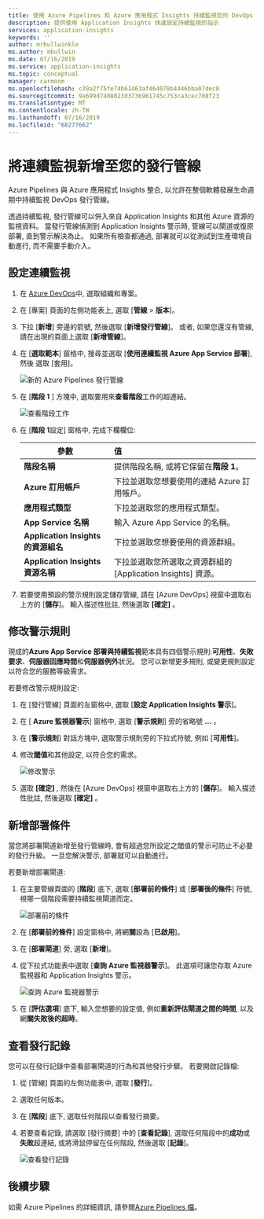 ```yaml
---
title: 使用 Azure Pipelines 和 Azure 應用程式 Insights 持續監視您的 DevOps 發行管線 |Microsoft Docs
description: 提供使用 Application Insights 快速設定持續監視的指示
services: application-insights
keywords: ''
author: mrbullwinkle
ms.author: mbullwin
ms.date: 07/16/2019
ms.service: application-insights
ms.topic: conceptual
manager: carmonm
ms.openlocfilehash: c39a2f75fe74b61463af464078b4446bba07dec0
ms.sourcegitcommit: 9a699d7408023d3736961745c753ca3cec708f23
ms.translationtype: MT
ms.contentlocale: zh-TW
ms.lasthandoff: 07/16/2019
ms.locfileid: "68277662"
---
```

# <a name="add-continuous-monitoring-to-your-release-pipeline"></a>將連續監視新增至您的發行管線

Azure Pipelines 與 Azure 應用程式 Insights 整合, 以允許在整個軟體發展生命週期中持續監視 DevOps 發行管線。 

透過持續監視, 發行管線可以併入來自 Application Insights 和其他 Azure 資源的監視資料。 當發行管線偵測到 Application Insights 警示時, 管線可以閘道或復原部署, 直到警示解決為止。 如果所有檢查都通過, 部署就可以從測試到生產環境自動進行, 而不需要手動介入。 

## <a name="configure-continuous-monitoring"></a>設定連續監視

1. 在  [Azure DevOps](https://dev.azure.com)中, 選取組織和專案。
   
1. 在 [專案] 頁面的左側功能表上, 選取 [**管線** > **版本**]。 
   
1. 下拉 [**新增**] 旁邊的箭號, 然後選取 [**新增發行管線**]。 或者, 如果您還沒有管線, 請在出現的頁面上選取 [**新增管線**]。
   
1. 在 [**選取範本**] 窗格中, 搜尋並選取 [**使用連續監視 Azure App Service 部署**], 然後  選取 [套用]。 

   ![新的 Azure Pipelines 發行管線](media/continuous-monitoring/001.png)

1. 在 [**階段 1** ] 方塊中, 選取要用來**查看階段**工作的超連結。

   ![查看階段工作](media/continuous-monitoring/002.png)

1. 在 [**階段 1**設定] 窗格中, 完成下欄欄位: 

    | 參數        | 值 |
   | ------------- |:-----|
   | **階段名稱**      | 提供階段名稱, 或將它保留在**階段 1**。 |
   | **Azure 訂用帳戶** | 下拉並選取您想要使用的連結 Azure 訂用帳戶。|
   | **應用程式類型** | 下拉並選取您的應用程式類型。 |
   | **App Service 名稱** | 輸入 Azure App Service 的名稱。 |
   | **Application Insights 的資源組名**    | 下拉並選取您想要使用的資源群組。 |
   | **Application Insights 資源名稱** | 下拉並選取您所選取之資源群組的 [Application Insights] 資源。

1. 若要使用預設的警示規則設定儲存管線, 請在 [Azure DevOps] 視窗中選取右上方的 [**儲存**]。 輸入描述性批註, 然後選取 **[確定]** 。

## <a name="modify-alert-rules"></a>修改警示規則

現成的**Azure App Service 部署與持續監視**範本具有四個警示規則:**可用性**、**失敗要求**、**伺服器回應時間**和**伺服器例外**狀況。 您可以新增更多規則, 或變更規則設定以符合您的服務等級需求。 

若要修改警示規則設定:

1. 在 [發行管線] 頁面的左窗格中, 選取 [**設定 Application Insights 警示**]。

1. 在 [ **Azure 監視器警示**] 窗格中, 選取 [**警示規則**] 旁的省略號 **...** 。
   
1. 在 [**警示規則**] 對話方塊中, 選取警示規則旁的下拉式符號, 例如 [**可用性**]。 
   
1. 修改**閾值**和其他設定, 以符合您的需求。
   
   ![修改警示](media/continuous-monitoring/003.png)
   
1. 選取 **[確定]** , 然後在 [Azure DevOps] 視窗中選取右上方的 [**儲存**]。 輸入描述性批註, 然後選取 **[確定]** 。

## <a name="add-deployment-conditions"></a>新增部署條件

當您將部署閘道新增至發行管線時, 會有超過您所設定之閾值的警示可防止不必要的發行升級。 一旦您解決警示, 部署就可以自動進行。

若要新增部署閘道:

1. 在主要管線頁面的 [**階段**] 底下, 選取 [**部署前的條件**] 或 [**部署後的條件**] 符號, 視哪一個階段需要持續監視閘道而定。
   
   ![部署前的條件](media/continuous-monitoring/004.png)
   
1. 在 [**部署前的條件**] 設定窗格中, 將網**關**設為 [**已啟用**]。
   
1. 在 [**部署閘道**] 旁, 選取 [**新增**]。
   
1. 從下拉式功能表中選取 [**查詢 Azure 監視器警示**]。 此選項可讓您存取 Azure 監視器和 Application Insights 警示。
   
   ![查詢 Azure 監視器警示](media/continuous-monitoring/005.png)
   
1. 在 [**評估選項**] 底下, 輸入您想要的設定值, 例如**重新評估閘道之間的時間**, 以及網**關失敗後的超時**。 

## <a name="view-release-logs"></a>查看發行記錄

您可以在發行記錄中查看部署閘道的行為和其他發行步驟。 若要開啟記錄檔:

1. 從 [管線] 頁面的左側功能表中, 選取 [**發行**]。 
   
1. 選取任何版本。 
   
1. 在 [**階段**] 底下, 選取任何階段以查看發行摘要。 
   
1. 若要查看記錄, 請選取 [發行摘要] 中的 [**查看記錄**], 選取任何階段中的**成功**或**失敗**超連結, 或將滑鼠停留在任何階段, 然後選取 [**記錄**]。 
   
   ![查看發行記錄](media/continuous-monitoring/006.png)

## <a name="next-steps"></a>後續步驟

如需 Azure Pipelines 的詳細資訊, 請參閱[Azure Pipelines 檔](https://docs.microsoft.com/azure/devops/pipelines)。
